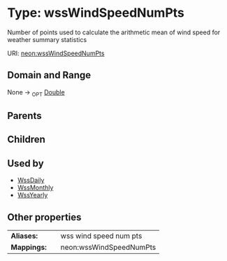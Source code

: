 
# Type: wssWindSpeedNumPts


Number of points used to calculate the arithmetic mean of wind speed for weather summary statistics

URI: [neon:wssWindSpeedNumPts](https://data.neonscience.org/wssWindSpeedNumPts)


## Domain and Range

None ->  <sub>OPT</sub> [Double](types/Double.md)

## Parents


## Children


## Used by

 * [WssDaily](WssDaily.md)
 * [WssMonthly](WssMonthly.md)
 * [WssYearly](WssYearly.md)

## Other properties

|  |  |  |
| --- | --- | --- |
| **Aliases:** | | wss wind speed num pts |
| **Mappings:** | | neon:wssWindSpeedNumPts |

